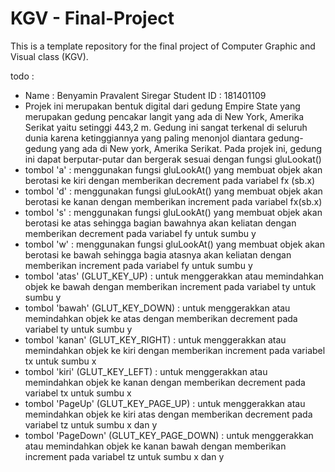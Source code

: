 # KGV - Final-Project
This is a template repository for the final project of Computer Graphic and Visual class (KGV).

todo :
- Name        : Benyamin Pravalent Siregar
  Student ID  : 181401109
- Projek ini merupakan bentuk digital dari gedung Empire State yang merupakan gedung pencakar langit yang ada di New York, Amerika Serikat yaitu setinggi 443,2 m. Gedung ini sangat terkenal di seluruh dunia karena ketinggiannya yang paling menonjol diantara gedung-gedung yang ada di New york, Amerika Serikat. Pada projek ini, gedung ini dapat berputar-putar dan bergerak sesuai dengan fungsi gluLookat()
- tombol 'a' : menggunakan fungsi gluLookAt() yang membuat objek akan berotasi ke kiri dengan memberikan decrement pada variabel fx (sb.x)
- tombol 'd' : menggunakan fungsi gluLookAt() yang membuat objek akan berotasi ke kanan dengan memberikan increment pada variabel fx(sb.x) 
- tombol 's' : menggunakan fungsi gluLookAt() yang membuat objek akan berotasi ke atas sehingga bagian bawahnya akan keliatan dengan memberikan decrement pada variabel fy untuk sumbu y
- tombol 'w' : menggunakan fungsi gluLookAt() yang membuat objek akan berotasi ke bawah sehingga bagia atasnya akan keliatan dengan memberikan increment pada variabel fy untuk sumbu y
- tombol 'atas' (GLUT_KEY_UP) : untuk menggerakkan atau memindahkan objek ke bawah dengan memberikan increment pada variabel ty untuk sumbu y
- tombol 'bawah' (GLUT_KEY_DOWN) : untuk menggerakkan atau memindahkan objek ke atas dengan memberikan decrement pada variabel ty untuk sumbu y
- tombol 'kanan' (GLUT_KEY_RIGHT) : untuk menggerakkan atau memindahkan objek ke kiri dengan memberikan increment pada variabel tx untuk sumbu x
- tombol 'kiri' (GLUT_KEY_LEFT) : untuk menggerakkan atau memindahkan objek ke kanan dengan memberikan decrement pada variabel tx untuk sumbu x
- tombol 'PageUp' (GLUT_KEY_PAGE_UP) : untuk menggerakkan atau memindahkan objek ke kiri atas dengan memberikan decrement pada variabel tz untuk sumbu x dan y
- tombol 'PageDown' (GLUT_KEY_PAGE_DOWN) : untuk menggerakkan atau memindahkan objek ke kanan bawah dengan memberikan increment pada variabel tz untuk sumbu x dan y
